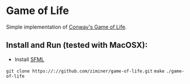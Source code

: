 Game of Life
=====================

Simple implementation of [Conway's Game of Life](http://en.wikipedia.org/wiki/Conway's_Game_of_Life).

Install and Run (tested with MacOSX):
----------------------------------

* Install [SFML](www.sfml-dev.org)

`git clone https://://github.com/ziminer/game-of-life.git`
`make`
`./game-of-life`

